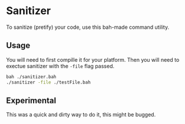 # Sanitizer
To sanitize (pretify) your code, use this bah-made command utility.

## Usage
You will need to first compille it for your platform.
Then you will need to exectue sanitizer with the `-file` flag passed.
```sh
bah ./sanitizer.bah
./sanitizer -file ./testFile.bah
```

## Experimental
This was a quick and dirty way to do it, this might be bugged.